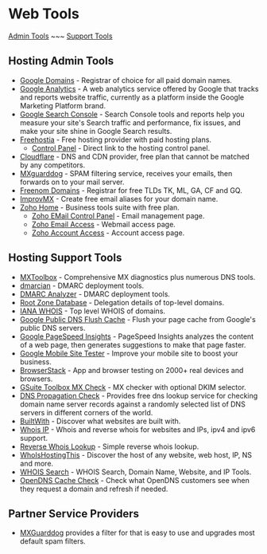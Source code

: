 # Web Tools

[Admin Tools](#hosting-admin-tools) ~~~ [Support Tools](#hosting-support-tools)

## Hosting Admin Tools

- [Google Domains](https://domains.google.com/registrar/) -
Registrar of choice for all paid domain names.
- [Google Analytics](https://analytics.google.com/analytics/web/) -
A web analytics service offered by Google that tracks and reports website traffic, currently as a platform inside the Google Marketing Platform brand.
- [Google Search Console](https://search.google.com/search-console) -
Search Console tools and reports help you measure your site's Search traffic and performance, fix issues, and make your site shine in Google Search results.
- [Freehostia](https://www.freehostia.com/login/) -
Free hosting provider with paid hosting plans.
  - [Control Panel](https://cp.freehostia.com/) -
    Direct link to the hosting control panel.
- [Cloudflare](https://dash.cloudflare.com/) -
DNS and CDN provider, free plan that cannot be matched by any competitors.
- [MXguarddog](https://mxguarddog.com/dc.dashboard/) -
SPAM filtering service, receives your emails, then forwards on to your mail server.
- [Freenom Domains](https://www.freenom.com/) -
Registrar for free TLDs TK, ML, GA, CF and GQ.
- [ImprovMX](https://app.improvmx.com/login) -
Create free email aliases for your domain name.
- [Zoho Home](https://home.zoho.com/home) -
Business tools suite with free plan.
  - [Zoho EMail Control Panel](https://mailadmin.zoho.com/) -
    Email management page.
  - [Zoho Email Access](https://mail.zoho.com/) -
    Webmail access page.
  - [Zoho Account Access](https://accounts.zoho.com/) -
    Account access page.

## Hosting Support Tools

- [MXToolbox](https://mxtoolbox.com/Public/Login.aspx) -
Comprehensive MX diagnostics plus numerous DNS tools.
- [dmarcian](https://dmarcian.com/) -
DMARC deployment tools.
- [DMARC Analyzer](https://app.dmarcanalyzer.com/) -
DMARC deployment tools.
- [Root Zone Database](https://www.iana.org/domains/root/db) -
Delegation details of top-level domains.
- [IANA WHOIS](https://www.iana.org/whois) -
Top level WHOIS of domains.
- [Google Public DNS Flush Cache](https://google-public-dns.appspot.com/cache) -
Flush your page cache from Google's public DNS servers.
- [Google PageSpeed Insights](https://developers.google.com/speed/pagespeed/insights/) -
PageSpeed Insights analyzes the content of a web page, then generates suggestions to make that page faster.
- [Google Mobile Site Tester](https://www.thinkwithgoogle.com/feature/testmysite/) -
Improve your mobile site to boost your business.
- [BrowserStack](https://www.browserstack.com/accounts/profile) -
App and browser testing on 2000+ real devices and browsers.
- [GSuite Toolbox MX Check](https://toolbox.googleapps.com/apps/checkmx/) -
MX checker with optional DKIM selector.
- [DNS Propagation Check](https://dnsmap.io/) -
Provides free dns lookup service for checking domain name server records against a randomly selected
list of DNS servers in different corners of the world.
- [BuiltWith](https://builtwith.com/) -
Discover what websites are built with.
- [Whois IP](https://myip.ms/) -
Whois and reverse whois for websites and IPs, ipv4 and ipv6 support.
- [Reverse Whois Lookup](https://viewdns.info/reversewhois/) -
Simple reverse whois lookup.
- [WhoIsHostingThis](https://www.whoishostingthis.com/) -
Discover the host of any website, web host, IP, NS and more.
- [WHOIS Search](https://who.is/) -
WHOIS Search, Domain Name, Website, and IP Tools.
- [OpenDNS Cache Check](https://cachecheck.opendns.com/) -
Check what OpenDNS customers see when they request a domain and refresh if needed.

## Partner Service Providers

- [MXGuarddog](http://mxguarddog.com/) provides a filter for that is easy to use and upgrades most default spam filters.
